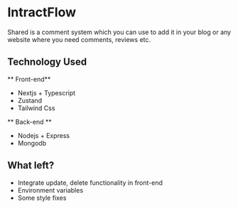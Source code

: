 # IntractFlow
Shared is a comment system which you can use to add it in your blog or any website where you need comments, reviews etc.

## Technology Used
** Front-end**
- Nextjs + Typescript
- Zustand
- Tailwind Css

** Back-end **
- Nodejs + Express
- Mongodb


## What left?
- Integrate update, delete functionality in front-end
- Environment variables
- Some style fixes
